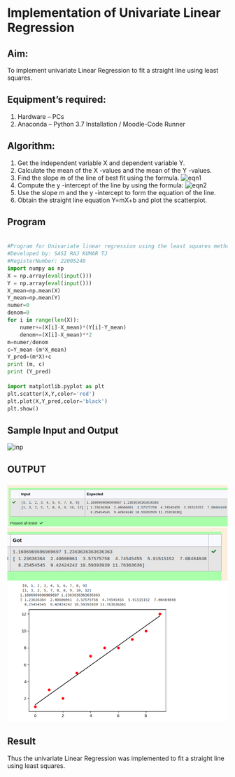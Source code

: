 # Implementation of Univariate Linear Regression
## Aim:
To implement univariate Linear Regression to fit a straight line using least squares.
## Equipment’s required:
1.	Hardware – PCs
2.	Anaconda – Python 3.7 Installation / Moodle-Code Runner
## Algorithm:
1.	Get the independent variable X and dependent variable Y.
2.	Calculate the mean of the X -values and the mean of the Y -values.
3.	Find the slope m of the line of best fit using the formula.
 ![eqn1](./eq1.jpg)
4.	Compute the y -intercept of the line by using the formula:
![eqn2](./eq2.jpg)  
5.	Use the slope m and the y -intercept to form the equation of the line.
6.	Obtain the straight line equation Y=mX+b and plot the scatterplot.




## Program
```PYTHON

#Program for Univariate linear regression using the least squares method.
#Developed by: SASI RAJ KUMAR TJ
#RegisterNumber: 22005240
import numpy as np
X = np.array(eval(input()))
Y = np.array(eval(input()))
X_mean=np.mean(X)
Y_mean=np.mean(Y)
numer=0
denom=0
for i in range(len(X)):
    numer+=(X[i]-X_mean)*(Y[i]-Y_mean)
    denom+=(X[i]-X_mean)**2
m=numer/denom
c=Y_mean-(m*X_mean)
Y_pred=(m*X)+c
print (m, c)
print (Y_pred)

import matplotlib.pyplot as plt
plt.scatter(X,Y,color='red')
plt.plot(X,Y_pred,color='black')
plt.show()

```
## Sample Input and Output
![inp](./input.jpg)

## OUTPUT
![OUTPU](OUTRUN.png)
![OUTPU](OUTDON.png)
![outpu](outdone.png)
## Result
Thus the univariate Linear Regression was implemented to fit a straight line using least squares.
